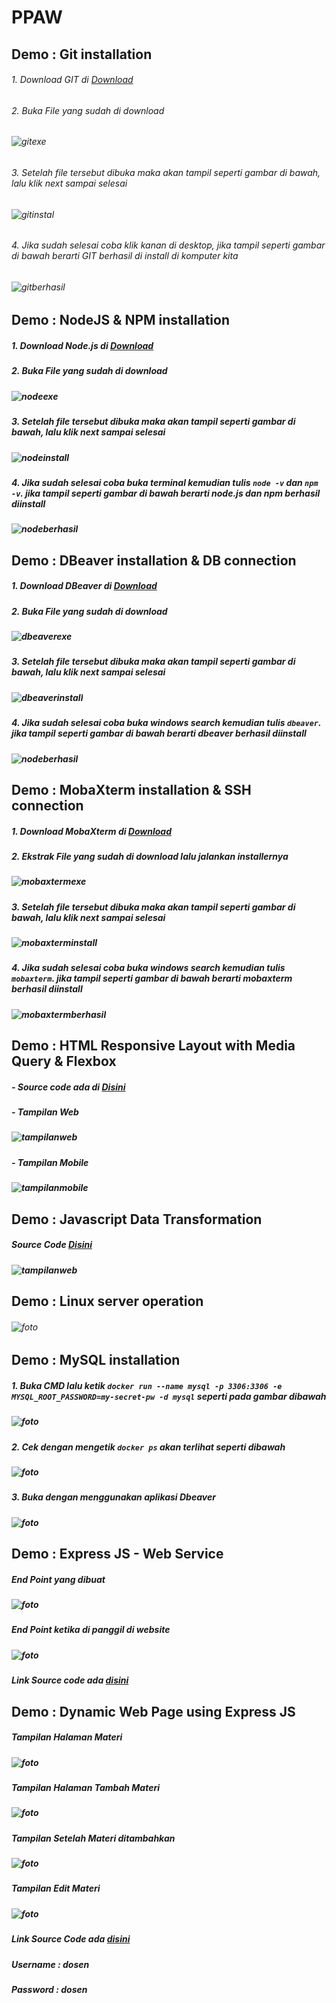 # PPAW

## Demo : Git installation

###### 1. Download GIT di [Download](https://git-scm.com/downloads)
###### 2. Buka File yang sudah di download 
###### ![gitexe](https://github.com/DwiBagiaSantosa/PPAW/blob/main/img/downloadan%20git.png)
###### 3. Setelah file tersebut dibuka maka akan tampil seperti gambar di bawah, lalu klik next sampai selesai
###### ![gitinstal](https://github.com/DwiBagiaSantosa/PPAW/blob/main/img/installgit.png)
###### 4. Jika sudah selesai coba klik kanan di desktop, jika tampil seperti gambar di bawah berarti GIT berhasil di install di komputer kita
###### ![gitberhasil](https://github.com/DwiBagiaSantosa/PPAW/blob/main/img/gitberhasil.png)

##

## Demo : NodeJS & NPM installation

##### 1. Download Node.js di [Download](https://nodejs.org/en/download/)
##### 2. Buka File yang sudah di download
##### ![nodeexe](https://github.com/DwiBagiaSantosa/PPAW/blob/main/img/nodeinstall.png)
##### 3. Setelah file tersebut dibuka maka akan tampil seperti gambar di bawah, lalu klik next sampai selesai
##### ![nodeinstall](https://github.com/DwiBagiaSantosa/PPAW/blob/main/img/nodeinstalling.png)
##### 4. Jika sudah selesai coba buka terminal kemudian tulis `node -v` dan `npm -v`. jika tampil seperti gambar di bawah berarti node.js dan npm berhasil diinstall
##### ![nodeberhasil](https://github.com/DwiBagiaSantosa/PPAW/blob/main/img/installberhasil.png)


## Demo : DBeaver installation & DB connection

##### 1. Download DBeaver di [Download](https://dbeaver.io/download/)
##### 2. Buka File yang sudah di download
##### ![dbeaverexe](https://github.com/DwiBagiaSantosa/PPAW/blob/main/img/downloadandbeaver.png)
##### 3. Setelah file tersebut dibuka maka akan tampil seperti gambar di bawah, lalu klik next sampai selesai
##### ![dbeaverinstall](https://github.com/DwiBagiaSantosa/PPAW/blob/main/img/dbeaverinstalan.png)
##### 4. Jika sudah selesai coba buka windows search kemudian tulis `dbeaver`. jika tampil seperti gambar di bawah berarti dbeaver berhasil diinstall
##### ![nodeberhasil](https://github.com/DwiBagiaSantosa/PPAW/blob/main/img/dbeaverinstalled.png)



## Demo : MobaXterm installation & SSH connection

##### 1. Download MobaXterm di [Download](https://mobaxterm.mobatek.net/download-home-edition.html)
##### 2. Ekstrak File yang sudah di download lalu jalankan installernya
##### ![mobaxtermexe](https://github.com/DwiBagiaSantosa/PPAW/blob/main/img/mobaxtermexe.png)
##### 3. Setelah file tersebut dibuka maka akan tampil seperti gambar di bawah, lalu klik next sampai selesai
##### ![mobaxterminstall](https://github.com/DwiBagiaSantosa/PPAW/blob/main/img/mobaxterminstall.png)
##### 4. Jika sudah selesai coba buka windows search kemudian tulis `mobaxterm`. jika tampil seperti gambar di bawah berarti mobaxterm berhasil diinstall
##### ![mobaxtermberhasil](https://github.com/DwiBagiaSantosa/PPAW/blob/main/img/mobaxtermberhasil.png)


## Demo : HTML Responsive Layout with Media Query & Flexbox

##### - Source code ada di [Disini](https://github.com/DwiBagiaSantosa/PPAW/tree/main/Demo-HTML%20Responsive%20Layout%20with%20Media%20Query%20%26%20Flexbox)
##### - Tampilan Web
##### ![tampilanweb](https://github.com/DwiBagiaSantosa/PPAW/blob/main/img/tampilanweb.png)
##### - Tampilan Mobile
##### ![tampilanmobile](https://github.com/DwiBagiaSantosa/PPAW/blob/main/img/tampilanmobile.png)


## Demo : Javascript Data Transformation

##### Source Code [Disini](https://github.com/DwiBagiaSantosa/PPAW/blob/main/transformasi-data/transformasi-data.html)
##### ![tampilanweb](https://github.com/DwiBagiaSantosa/PPAW/blob/main/img/transformasi-data.png)


## Demo : Linux server operation

###### ![foto](https://github.com/DwiBagiaSantosa/PPAW/blob/main/img/Linux-server-operation.png)

## Demo : MySQL installation

##### 1. Buka CMD lalu ketik `docker run --name mysql -p 3306:3306 -e MYSQL_ROOT_PASSWORD=my-secret-pw -d mysql` seperti pada gambar dibawah
##### ![foto](https://github.com/DwiBagiaSantosa/PPAW/blob/main/img/install%20mysql.png)
##### 2. Cek dengan mengetik `docker ps` akan terlihat seperti dibawah
##### ![foto](https://github.com/DwiBagiaSantosa/PPAW/blob/main/img/cekmysqlintalation.png)
##### 3. Buka dengan menggunakan aplikasi Dbeaver
##### ![foto](https://github.com/DwiBagiaSantosa/PPAW/blob/main/img/bukapakedbeaver.png)

## Demo : Express JS - Web Service

##### End Point yang dibuat
##### ![foto](https://github.com/DwiBagiaSantosa/PPAW/blob/main/img/webservicedanendpoin.png)
##### End Point ketika di panggil di website
##### ![foto](https://github.com/DwiBagiaSantosa/PPAW/blob/main/img/endpoint-dipanggil.png)
##### Link Source code ada [disini](https://github.com/DwiBagiaSantosa/PPAW/blob/main/expressjs-webservice/app.js)

## Demo : Dynamic Web Page using Express JS

##### Tampilan Halaman Materi
##### ![foto](https://github.com/DwiBagiaSantosa/PPAW/blob/main/img/halaman-materi.png)
##### Tampilan Halaman Tambah Materi
##### ![foto](https://github.com/DwiBagiaSantosa/PPAW/blob/main/img/halaman-tambah-materi.png)
##### Tampilan Setelah Materi ditambahkan
##### ![foto](https://github.com/DwiBagiaSantosa/PPAW/blob/main/img/setelah-tambah-materi.png)
##### Tampilan Edit Materi
##### ![foto](https://github.com/DwiBagiaSantosa/PPAW/blob/main/img/edit-materi.png)
##### Link Source Code ada [disini](https://github.com/DwiBagiaSantosa/PPAW/tree/main/DynamicWebPage-UsingExpressJs)
##### Username : dosen
##### Password : dosen
